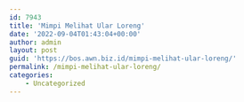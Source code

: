 ```yaml
---
id: 7943
title: 'Mimpi Melihat Ular Loreng'
date: '2022-09-04T01:43:04+00:00'
author: admin
layout: post
guid: 'https://bos.awn.biz.id/mimpi-melihat-ular-loreng/'
permalink: /mimpi-melihat-ular-loreng/
categories:
    - Uncategorized
---
```


